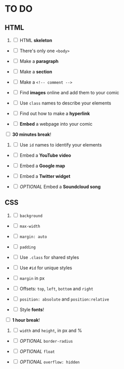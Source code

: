 # TO DO

## HTML

1. <input type="checkbox"> HTML **skeleton**

- <input type="checkbox"> There's only one `<body>`

- <input type="checkbox"> Make a **paragraph**

- <input type="checkbox"> Make a **section**

- <input type="checkbox"> Make a `<!-- comment -->`

- <input type="checkbox"> Find **images** online and add them to your comic

- <input type="checkbox"> Use `class` names to describe your elements

- <input type="checkbox"> Find out how to make a **hyperlink**

- <input type="checkbox"> **Embed** a webpage into your comic



<input type="checkbox"> **30 minutes break**!



1. <input type="checkbox"> Use `id` names to identify your elements

- <input type="checkbox"> Embed a **YouTube video** 

- <input type="checkbox"> Embed a **Google map**

- <input type="checkbox"> Embed a **Twitter widget**

- <input type="checkbox"> *OPTIONAL* Embed a **Soundcloud song**


## CSS



1. <input type="checkbox"> `background`

- <input type="checkbox"> `max-width`

- <input type="checkbox"> `margin: auto`

- <input type="checkbox"> `padding`

- <input type="checkbox"> Use `.class` for shared styles

- <input type="checkbox"> Use `#id` for unique styles

- <input type="checkbox"> `margin` in px

- <input type="checkbox"> Offsets: `top`, `left`, `bottom` and `right`

- <input type="checkbox"> `position: absolute` and `position:relative`

- <input type="checkbox"> Style **fonts**!

<input type="checkbox"> **1 hour break**!

1. <input type="checkbox"> `width` and `height`, in px and %



- <input type="checkbox"> *OPTIONAL* `border-radius`

- <input type="checkbox"> *OPTIONAL* `float`

- <input type="checkbox"> *OPTIONAL* `overflow: hidden`


